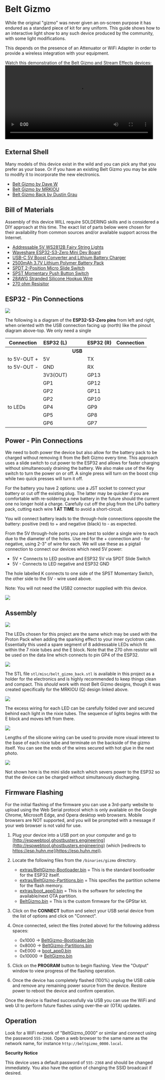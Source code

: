 # Belt Gizmo

While the original "gizmo" was never given an on-screen purpose it has endured as a standard piece of kit for any uniform. This guide shows how to an interactive light show to any such device produced by the community, with some light modifications.

This depends on the presence of an Attenuator or WiFi Adapter in order to provide a wireless integration with your equipment.

Watch this demonstration of the Belt Gizmo and Stream Effects devices:
<video src="../videos/effects_demo.webm" controls width="480">
  Your browser does not support the video tag.
</video>

## External Shell

Many models of this device exist in the wild and you can pick any that you prefer as your base. Or if you have an existing Belt Gizmo you may be able to modify it to incorporate the new electronics.

- [Belt Gizmo by Dave W](https://makerworld.com/en/models/1481024-ghostbusters-belt-gizmo-customisable-readout#profileId-1546412)
- [Belt Gizmo by MRKIOU](https://cults3d.com/en/3d-model/gadget/ghostbusters-belt-gizmo?srsltid=AfmBOoodHZSokoh6WtUnP8dFB2FAfHBY5bJPWOEOunehdjz8OXQWtP-q)
- [Belt Gizmo Back by Dustin Grau](https://www.tinkercad.com/things/hXboxGGXGLa-belt-gizmo-back?sharecode=ha-4RQ-0age-2QNgxU-ZpJ5jofNhaNWqsaZMZCeECbs)

## Bill of Materials

Assembly of this device WILL require SOLDERING skills and is considered a DIY approach at this time. The exact list of parts below were chosen for their availability from common sources and/or available support across the Internet.

* [Addressable 5V WS2812B Fairy String Lights](https://a.co/d/ia74QSm)
* [Waveshare ESP32-S3-Zero Mini Dev Board](https://a.co/d/0TzJcFc)
* [USB-C 5V Boost Converter and Lithium Battery Charger](https://a.co/d/9K8KTmT)
* [2500mAh 3.7V Lithium Polymer Battery Pack](https://a.co/d/cKEqCLi)
* [SPDT 2-Position Micro Slide Switch](https://a.co/d/08XEYrL)
* [SPST Momentary Push Button Switch](https://a.co/d/7ySDNmg)
* [28AWG Stranded Silicone Hookup Wire](https://a.co/d/8uN87y4)
* [270 ohm Resisitor](https://a.co/d/j5Otzhq)

## ESP32 - Pin Connections

![](images/ESP32-S3-Zero.jpg)

The following is a diagram of the **ESP32-S3-Zero pins** from left and right, when oriented with the USB connection facing up (north) like the pinout diagram above-top. We only need a single

| Connection    | ESP32 (L) |     | ESP32 (R) | Connection    |
|---------------|-----------|-----|-----------|---------------|
|               |         | **USB** |         |               |
| to 5V-OUT +   | 5V        |     | TX        |               |
| to 5V-OUT -   | GND       |     | RX        |               |
|               | 3V3(OUT)  |     | GP13      |               |
|               | GP1       |     | GP12      |               |
|               | GP2       |     | GP11      |               |
|               | GP2       |     | GP10      |               |
| to LEDs       | GP4       |     | GP9       |               |
|               | GP5       |     | GP8       |               |
|               | GP6       |     | GP7       |               |

## Power - Pin Connections

We need to both power the device but also allow for the battery pack to be charged without removing it from the Belt Gizmo every time. This approach uses a slide switch to cut power to the ESP32 and allows for faster charging without simultaneously draining the battery. We also make use of the Key switch to turn the power on or off. A single press will turn on the boost chip while two quick presses will turn it off.

For the battery you have 2 options: use a JST socket to connect your battery or cut off the existing plug. The latter may be quicker if you are comfortable with re-soldering a new battery in the future should the current one no longer hold a charge. Carefully cut off the plug from the LiPo battery pack, cutting each wire **1 AT TIME** to avoid a short-circuit.

You will connect battery leads to the through-hole connections opposite the battery: positive (red) to + and negative (black) to - as expected.

From the 5V through-hole ports you are best to solder a single wire to each due to the diameter of the holes. Use red for the + connection and - for negative, using 2-3" of wire for each. We will use these as a pigtail connection to connect our devices which need 5V power:

* 5V + Connects to LED positive and ESP32 5V via SPDT Slide Switch
* 5V - Connects to LED negative and ESP32 GND

The hole labelled K connects to one side of the SPST Momentary Switch, the other side to the 5V - wire used above.

Note: You will not need the USB2 connector supplied with this device.

![](images/USB_Boost_Charge.jpg)

## Assembly

![](images/gizmo_front.jpg)

The LEDs chosen for this project are the same which may be used with the Proton Pack when adding the sparking effect to your inner cyclotron cake. Essentially this used a spare segment of 8 addressable LEDs which fit within the 7 nixie tubes and the E block. Note that the 270 ohm resistor will be used on the data line which connects to pin GP4 of the ESP32.

![](images/gizmo_back.jpg)

The STL file `stl/misc/belt_gizmo_back.stl` is available in this project as a holder for the electronics and is highly recommended to keep things clean and compact. This _should_ work with most Belt Gizmo designs, though it was created specifically for the MRKIOU (Q) design linked above.

![](images/gizmo_tubes.jpg)

The excess wiring for each LED can be carefully folded over and secured behind each light in the nixie tubes. The sequence of lights begins with the E block and moves left from there.

![](images/gizmo_wires.jpg)

Lengths of the silicone wiring can be used to provide more visual interest to the base of each nixie tube and terminate on the backside of the gizmo itself. You can see the ends of the wires secured with hot glue in the next photo.

![](images/gizmo_assembled.jpg)

Not shown here is the mini slide switch which severs power to the ESP32 so that the device can be charged without simultanously discharging.

## Firmware Flashing

For the initial flashing of the firmware you can use a 3rd-party website to upload using the Web Serial protocol which is only available on the Google Chrome, Microsoft Edge, and Opera desktop web browsers. Mobile browsers are NOT supported, and you will be prompted with a message if your web browser is not valid for use.

1. Plug your device into a USB port on your computer and go to [http://espwebtool.ghostbusters.engineering](http://espwebtool.ghostbusters.engineering) (which [redirects to https://esp.huhn.me](https://esp.huhn.me)).

1. Locate the following files from the `/binaries/gizmo` directory.

	* [extras/BeltGizmo-Bootloader.bin](https://github.com/gpstar81/GPStar-proton-pack/blob/main/binaries/gizmo/extras/BeltGizmo-Bootloader.bin?raw=1) = This is the standard bootloader for the ESP32 itself.
	* [extras/BeltGizmo-Partitions.bin](https://github.com/gpstar81/GPStar-proton-pack/blob/main/binaries/gizmo/extras/BeltGizmo-Partitions.bin?raw=1) = This specifies the partition scheme for the flash memory.
	* [extras/boot_app0.bin](https://github.com/gpstar81/GPStar-proton-pack/blob/main/binaries/gizmo/extras/boot_app0.bin?raw=1) = This is the software for selecting the available/next OTA partition.
	* [BeltGizmo.bin](https://github.com/gpstar81/GPStar-proton-pack/blob/main/binaries/gizmo/BeltGizmo.bin?raw=1) = This is the custom firmware for the GPStar kit.

1. Click on the **CONNECT** button and select your USB serial device from the list of options and click on "Connect".

1. Once connected, select the files (noted above) for the following address spaces:

	* 0x1000 &rarr; [BeltGizmo-Bootloader.bin](https://github.com/gpstar81/GPStar-proton-pack/blob/main/binaries/gizmo/extras/BeltGizmo-Bootloader.bin?raw=1)
	* 0x8000 &rarr; [BeltGizmo-Partitions.bin](https://github.com/gpstar81/GPStar-proton-pack/blob/main/binaries/gizmo/extras/BeltGizmo-Partitions.bin?raw=1)
	* 0xE000 &rarr; [boot_app0.bin](https://github.com/gpstar81/GPStar-proton-pack/blob/main/binaries/gizmo/extras/boot_app0.bin?raw=1)
	* 0x10000 &rarr; [BeltGizmo.bin](https://github.com/gpstar81/GPStar-proton-pack/blob/main/binaries/gizmo/BeltGizmo.bin?raw=1)

1. Click on the **PROGRAM** button to begin flashing. View the "Output" window to view progress of the flashing operation.

1. Once the device has completely flashed (100%) unplug the USB cable and remove any remaining power source from the device. Restore power to reboot the device and confirm operation.

Once the device is flashed successfully via USB you can use the WiFi and web UI to perform future flashes using over-the-air (OTA) updates.

## Operation

Look for a WiFi network of "BeltGizmo_0000" or similar and connect using the password `555-2368`. Open a web browser to the same name as the network name, for instance `http://beltgizmo_0000.local`.

**Security Notice**

This device uses a default password of `555-2368` and should be changed immediately. You also have the option of changing the SSID broadcast if desired.
